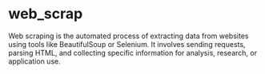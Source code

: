 # web_scrap
Web scraping is the automated process of extracting data from websites using tools like BeautifulSoup or Selenium. It involves sending requests, parsing HTML, and collecting specific information for analysis, research, or application use.
